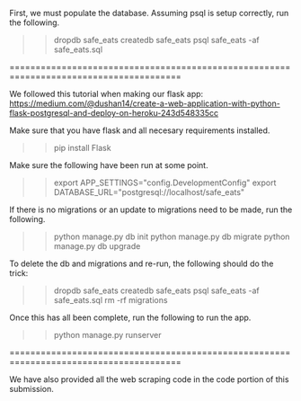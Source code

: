 
First, we must populate the database. 
Assuming psql is setup correctly, run the following. 

>> dropdb safe_eats
>> createdb safe_eats
>> psql safe_eats -af safe_eats.sql

=======================================================================================

We followed this tutorial when making our flask app: 
https://medium.com/@dushan14/create-a-web-application-with-python-flask-postgresql-and-deploy-on-heroku-243d548335cc

Make sure that you have flask and all necesary requirements installed. 

>> pip install Flask

Make sure the following have been run at some point. 

>> export APP_SETTINGS="config.DevelopmentConfig"
>> export DATABASE_URL="postgresql://localhost/safe_eats"

If there is no migrations or an update to migrations need to be made, run the following. 

>> python manage.py db init
>> python manage.py db migrate
>> python manage.py db upgrade

To delete the db and migrations and re-run, the following should do the trick:
>> dropdb safe_eats
>> createdb safe_eats
>> psql safe_eats -af safe_eats.sql
>> rm -rf migrations 

Once this has all been complete, run the following to run the app. 

>> python manage.py runserver


=======================================================================================

We have also provided all the web scraping code in the code portion of this submission.
